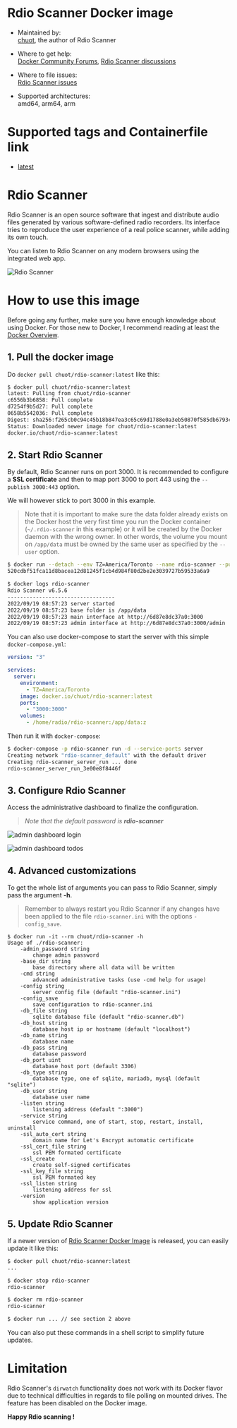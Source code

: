 # Rdio Scanner Docker image

- Maintained by:<br>[chuot](https://github.com/chuot), the author of Rdio Scanner

- Where to get help:<br>[Docker Community Forums](https://forums.docker.com/), [Rdio Scanner discussions](https://github.com/chuot/rdio-scanner/discussions)

- Where to file issues:<br>[Rdio Scanner issues](https://github.com/chuot/rdio-scanner/issues)

- Supported architectures:<br>amd64, arm64, arm

# Supported tags and Containerfile link

- [latest](https://github.com/chuot/rdio-scanner/blob/master/Containerfile)


# Rdio Scanner

Rdio Scanner is an open source software that ingest and distribute audio files generated by various software-defined radio recorders. Its interface tries to reproduce the user experience of a real police scanner, while adding its own touch.

You can listen to Rdio Scanner on any modern browsers using the integrated web app.

![Rdio Scanner](https://github.com/chuot/rdio-scanner/raw/master/docs/images/rdio-scanner.png)

# How to use this image

Before going any further, make sure you have enough knowledge about using Docker. For those new to Docker, I recommend reading at least the [Docker Overview](https://docs.docker.com/get-started/overview/).

## 1. Pull the docker image

Do `docker pull chuot/rdio-scanner:latest` like this:

```bash
$ docker pull chuot/rdio-scanner:latest
latest: Pulling from chuot/rdio-scanner
c6556b3b6858: Pull complete 
d7254f9b5d27: Pull complete 
0658b5542036: Pull complete 
Digest: sha256:f265cb0c94c45b18b847ea3c65c69d1788e0a3eb50870f585db6793c7d96047b
Status: Downloaded newer image for chuot/rdio-scanner:latest
docker.io/chuot/rdio-scanner:latest
```

## 2. Start Rdio Scanner

By default, Rdio Scanner runs on port 3000. It is recommended to configure a **SSL certificate** and then to map port 3000 to port 443 using the `--publish 3000:443` option.

We will however stick to port 3000 in this example.

> Note that it is important to make sure the data folder already exists on the Docker host the very first time you run the Docker container (`~/.rdio-scanner` in this example) or it will be created by the Docker daemon with the wrong owner. In other words, the volume you mount on `/app/data` must be owned by the same user as specified by the `--user` option.

```bash
$ docker run --detach --env TZ=America/Toronto --name rdio-scanner --publish 3000:3000 --restart always --user $(id -u):$(id -g) --volume ~/.rdio-scanner:/app/data chuot/rdio-scanner:latest
520cdbf51fca11d8bacea12d81245f1cb4d984f80d2be2e3039727b59533a6a9

$ docker logs rdio-scanner
Rdio Scanner v6.5.6
----------------------------------
2022/09/19 08:57:23 server started
2022/09/19 08:57:23 base folder is /app/data
2022/09/19 08:57:23 main interface at http://6d87e8dc37a0:3000
2022/09/19 08:57:23 admin interface at http://6d87e8dc37a0:3000/admin
```

You can also use docker-compose to start the server with this simple `docker-compose.yml`:

```yaml
version: "3"

services:
  server: 
    environment: 
      - TZ=America/Toronto
    image: docker.io/chuot/rdio-scanner:latest
    ports:
      - "3000:3000"
    volumes:
      - /home/radio/rdio-scanner:/app/data:z
```

Then run it with `docker-compose`:

```bash
$ docker-compose -p rdio-scanner run -d --service-ports server
Creating network "rdio-scanner_default" with the default driver
Creating rdio-scanner_server_run ... done
rdio-scanner_server_run_3e00e8f8446f
```

## 3. Configure Rdio Scanner

Access the administrative dashboard to finalize the configuration.

> _Note that the default password is **rdio-scanner**_

![admin dashboard login](https://github.com/chuot/rdio-scanner/raw/master/docs/images/admin-login.png)

![admin dashboard todos](https://github.com/chuot/rdio-scanner/raw/master/docs/images/admin-todos.png)

## 4. Advanced customizations

To get the whole list of arguments you can pass to Rdio Scanner, simply pass the argument **-h**.

> Remember to always restart you Rdio Scanner if any changes have been applied to the file `rdio-scanner.ini` with the options `-config_save`.

```
$ docker run -it --rm chuot/rdio-scanner -h
Usage of ./rdio-scanner:
    -admin_password string
        change admin password
    -base_dir string
        base directory where all data will be written
    -cmd string
        advanced administrative tasks (use -cmd help for usage)
    -config string
        server config file (default "rdio-scanner.ini")
    -config_save
        save configuration to rdio-scanner.ini
    -db_file string
        sqlite database file (default "rdio-scanner.db")
    -db_host string
        database host ip or hostname (default "localhost")
    -db_name string
        database name
    -db_pass string
        database password
    -db_port uint
        database host port (default 3306)
    -db_type string
        database type, one of sqlite, mariadb, mysql (default "sqlite")
    -db_user string
        database user name
    -listen string
        listening address (default ":3000")
    -service string
        service command, one of start, stop, restart, install, uninstall
    -ssl_auto_cert string
        domain name for Let's Encrypt automatic certificate
    -ssl_cert_file string
        ssl PEM formated certificate
    -ssl_create
        create self-signed certificates
    -ssl_key_file string
        ssl PEM formated key
    -ssl_listen string
        listening address for ssl
    -version
        show application version
```

## 5. Update Rdio Scanner

If a newer version of [Rdio Scanner Docker Image](https://hub.docker.com/r/chuot/rdio-scanner) is released, you can easily update it like this:

```bash
$ docker pull chuot/rdio-scanner:latest
...

$ docker stop rdio-scanner
rdio-scanner

$ docker rm rdio-scanner
rdio-scanner

$ docker run ... // see section 2 above
```

You can also put these commands in a shell script to simplify future updates.

# Limitation

Rdio Scanner's `dirwatch` functionality does not work with its Docker flavor due to technical difficulties in regards to file polling on mounted drives. The feature has been disabled on the Docker image.

**Happy Rdio scanning !**